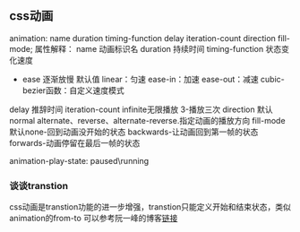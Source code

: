 ## css动画 
animation: name duration timing-function delay iteration-count direction fill-mode;
属性解释：
name  动画标识名
duration   持续时间
timing-function 状态变化速度
-   ease  逐渐放慢  默认值
    linear：匀速
    ease-in：加速
    ease-out：减速
    cubic-bezier函数：自定义速度模式

delay         推辞时间
iteration-count     infinite无限播放  3-播放三次
direction   默认normal alternate、reverse、alternate-reverse.指定动画的播放方向
fill-mode   默认none-回到动画没开始的状态  backwards-让动画回到第一帧的状态 forwards-动画停留在最后一帧的状态

animation-play-state: paused\running




### 谈谈transtion
css动画是transtion功能的进一步增强，transtion只能定义开始和结束状态，类似animation的from-to
可以参考阮一峰的博客[链接](http://www.ruanyifeng.com/blog/2014/02/css_transition_and_animation.html)
